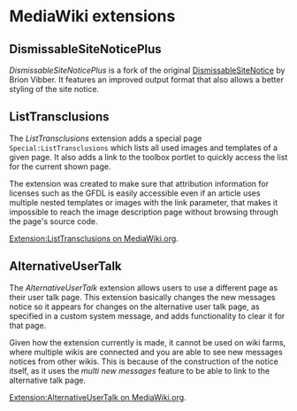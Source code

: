 # MediaWiki extensions

## DismissableSiteNoticePlus
*DismissableSiteNoticePlus* is a fork of the original [DismissableSiteNotice](http://mediawiki.org/wiki/Extension:DismissableSiteNotice) by Brion Vibber. It features an improved output format that also allows a better styling of the site notice.

## ListTransclusions
The *ListTransclusions* extension adds a special page `Special:ListTransclusions` which lists all used images and templates of a given page. It also adds a link to the toolbox portlet to quickly access the list for the current shown page.

The extension was created to make sure that attribution information for licenses such as the GFDL is easily accessible even if an article uses multiple nested templates or images with the link parameter, that makes it impossible to reach the image description page without browsing through the page's source code.

[Extension:ListTransclusions on MediaWiki.org](http://mediawiki.org/wiki/Extension:ListTransclusions).

## AlternativeUserTalk
The *AlternativeUserTalk* extension allows users to use a different page as their user talk page. This extension basically changes the new messages notice so it appears for changes on the alternative user talk page, as specified in a custom system message, and adds functionality to clear it for that page.

Given how the extension currently is made, it cannot be used on wiki farms, where multiple wikis are connected and you are able to see new messages notices from other wikis. This is because of the construction of the notice itself, as it uses the *multi new messages* feature to be able to link to the alternative talk page.

[Extension:AlternativeUserTalk on MediaWiki.org](http://www.mediawiki.org/wiki/Extension:AlternativeUserTalk).
